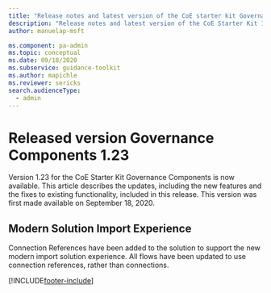 ```yaml
---
title: "Release notes and latest version of the CoE starter kit Governance components 1.23 | MicrosoftDocs"
description: "Release notes and latest version of the CoE Starter Kit 1.23."
author: manuelap-msft

ms.component: pa-admin
ms.topic: conceptual
ms.date: 09/18/2020
ms.subservice: guidance-toolkit
ms.author: mapichle
ms.reviewer: sericks
search.audienceType: 
  - admin
---
```


# Released version Governance Components 1.23

Version 1.23 for the CoE Starter Kit Governance Components is now available. This article describes the updates, including the new features and the fixes to existing functionality, included in this release. This version was first made available on September 18, 2020.

## Modern Solution Import Experience

Connection References have been added to the solution to support the new modern import solution experience. All flows have been updated to use connection references, rather than connections.


[!INCLUDE[footer-include](../../../includes/footer-banner.md)]
